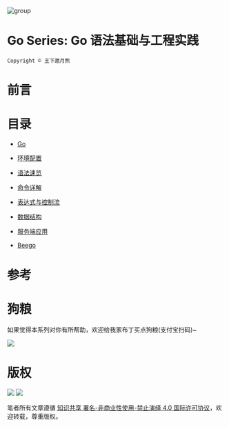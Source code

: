 ![group](https://user-images.githubusercontent.com/5803001/38078769-e6b9ecea-336f-11e8-89c8-b40880b3428c.jpg)

# Go Series: Go 语法基础与工程实践

`Copyright © 王下邀月熊`

# 前言

# 目录

* [Go]()

* [环境配置]()

- [语法速览]()

* [命令详解]()

- [表达式与控制流]()

* [数据结构]()

- [服务端应用]()

* [Beego]()

# 参考

# 狗粮

如果觉得本系列对你有所帮助，欢迎给我家布丁买点狗粮(支付宝扫码)~

![](https://github.com/wx-chevalier/OSS/blob/master/2017/8/1/Buding.jpg?raw=true)

# 版权

![](https://parg.co/bDY) ![](https://parg.co/bDm)

笔者所有文章遵循 [知识共享 署名-非商业性使用-禁止演绎 4.0 国际许可协议](https://creativecommons.org/licenses/by-nc-nd/4.0/deed.zh)，欢迎转载，尊重版权。
